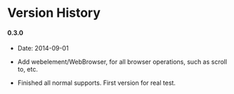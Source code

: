 Version History
=======================================================================

#### 0.3.0

+ Date: 2014-09-01

+ Add webelement/WebBrowser, for all browser operations, such as scroll to, etc.

+ Finished all normal supports. First version for real test.












